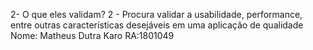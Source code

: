 2- O que eles validam?
2 - Procura validar a usabilidade, performance, entre outras características desejáveis em uma aplicação de qualidade
Nome: Matheus Dutra Karo RA:1801049
